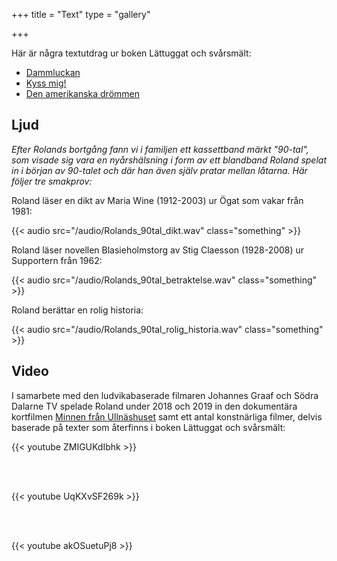 +++
title = "Text"
type = "gallery"

+++

Här är några textutdrag ur boken Lättuggat och svårsmält:

- [Dammluckan](/texter/dammluckan.html)
- [Kyss mig!](/texter/kyss-mig.html)
- [Den amerikanska drömmen](/texter/den-amerikanska-drömmen.html)

## Ljud

*Efter Rolands bortgång fann vi i familjen ett kassettband märkt "90-tal", som visade sig vara en nyårshälsning i form av ett blandband Roland spelat in i början av 90-talet och där han även själv pratar mellan låtarna. Här följer tre smakprov:* 

Roland läser en dikt av Maria Wine (1912-2003) ur Ögat som vakar från 1981: 

{{< audio src="/audio/Rolands_90tal_dikt.wav" class="something" >}}

Roland läser novellen Blasieholmstorg av Stig Claesson (1928-2008) ur  Supportern från 1962:

{{< audio src="/audio/Rolands_90tal_betraktelse.wav" class="something" >}}

Roland berättar en rolig historia:

{{< audio src="/audio/Rolands_90tal_rolig_historia.wav" class="something" >}}


## Video

I samarbete med den ludvikabaserade filmaren Johannes Graaf och Södra Dalarne TV spelade Roland under 2018 och 2019 in den dokumentära kortfilmen [Minnen från Ullnäshuset](https://www.facebook.com/sodradalarneTV/videos/233163450710813/) samt ett antal konstnärliga filmer, delvis baserade på texter som återfinns i boken Lättuggat och svårsmält:

{{< youtube ZMIGUKdIbhk >}}

<br> <br>

{{< youtube UqKXvSF269k >}}

<br> <br>

{{< youtube akOSuetuPj8 >}}

<br> <br>

<script defer src="https://cdn.commento.io/js/commento.js"></script>
<div id="commento"></div>


